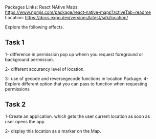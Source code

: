 Packages Links:
React NAtive Maps: https://www.npmjs.com/package/react-native-maps?activeTab=readme
Location: https://docs.expo.dev/versions/latest/sdk/location/

Explore the following effects.

## Task 1

1- difference in permission pop up whenn you request foreground or background permission.

2- different accurancy level of location.

3- use of gecode and reversegecode functions in location Package.
4- Explore different option that you can pass to function when requesting permissions

## Task 2

1-Create an application. which gets the user current location as soon as user opens the app.

2- display this location as a marker on the Map.
